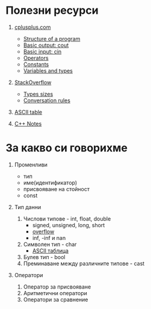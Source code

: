 Полезни ресурси
===============

1. [cplusplus.com](http://www.cplusplus.com/)
    * [Structure of a program](http://www.cplusplus.com/doc/tutorial/program_structure)
    * [Basic output: cout](http://www.cplusplus.com/doc/tutorial/basic_io/#cout)
    * [Basic input: cin](http://www.cplusplus.com/doc/tutorial/basic_io/#cin)
    * [Operators](http://www.cplusplus.com/doc/tutorial/operators)
    * [Constants](http://www.cplusplus.com/doc/tutorial/constants)
    * [Variables and types](http://www.cplusplus.com/doc/tutorial/variables)

2. [StackOverflow](http://stackoverflow.com)
    * [Types sizes](http://stackoverflow.com/questions/589575/what-does-the-c-standard-state-the-size-of-int-long-type-to-be)
    * [Conversation rules](http://stackoverflow.com/questions/5563000/implicit-type-conversion-rules-in-c-operators)

3. [ASCII table](http://asciitable.com/)


4. [C++ Notes](http://www.fredosaurus.com/notes-cpp/index.html)


За какво си говорихме
=====================

1. Променливи
    * тип
    * име(идентификатор)
    * присвояване на стойност
    * const

2. Тип данни
    1. Числови типове - int, float, double
        * signed, unsigned, long, short
        * [overflow](https://en.wikipedia.org/wiki/Integer_overflow)
        * inf, -inf и nan
    2. Символен тип - char
        * [ASCII таблица](http://asciitable.com/)
    3. Булев тип - bool
    4. Преминаване между различните типове - cast

3. Оператори
    1. Оператор за присвояване
    2. Аритметични оператори
    3. Оператори за сравнение
